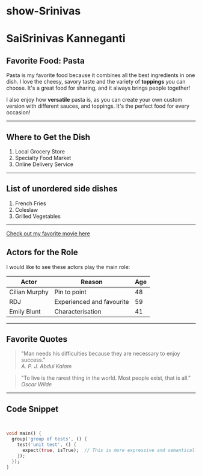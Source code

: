 # show-Srinivas
# SaiSrinivas Kanneganti

## Favorite Food: Pasta

Pasta is my favorite food because it combines all the best ingredients in one dish. I love the cheesy, savory taste and the variety of **toppings** you can choose. It's a great food for sharing, and it always brings people together!

I also enjoy how **versatile** pasta is, as you can create your own custom version with different sauces, and toppings. It's the perfect food for every occasion!

* * *

## Where to Get the Dish
1. Local Grocery Store
2. Specialty Food Market
3. Online Delivery Service
---

## List of unordered side dishes

1. French Fries
2. Coleslaw
3. Grilled Vegetables

---

[Check out my favorite movie here](MyMovie.md)

## Actors for the Role

I would like to see these actors play the main role:

| Actor         | Reason                    | Age |
|---------------|---------------------------|-----|
| Cilian Murphy | Pin to point              | 48  |
| RDJ           | Experienced and favourite | 59  |
| Emily Blunt   | Characterisation          | 41  |

---

## Favorite Quotes
> "Man needs his difficulties because they are necessary to enjoy success."  
_A. P. J. Abdul Kalam_

> "To live is the rarest thing in the world. Most people exist, that is all."  
_Oscar Wilde_


---
## Code Snippet
```dart


void main() {
  group('group of tests', () {
    test('unit test', () {
      expect(true, isTrue);  // This is more expressive and semantically correct
    });
  });
}





